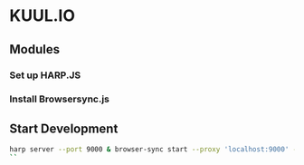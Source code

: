 # KUUL.IO
## Modules

### Set up HARP.JS

### Install Browsersync.js

## Start Development
```BASH
harp server --port 9000 & browser-sync start --proxy 'localhost:9000' --files '**/*.jade, **/*.md, **/*.less'
``